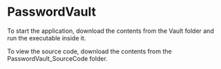 # PasswordVault
To start the application, download the contents from the Vault folder and run the executable inside it.

To view the source code, download the contents from the PasswordVault_SourceCode folder.
